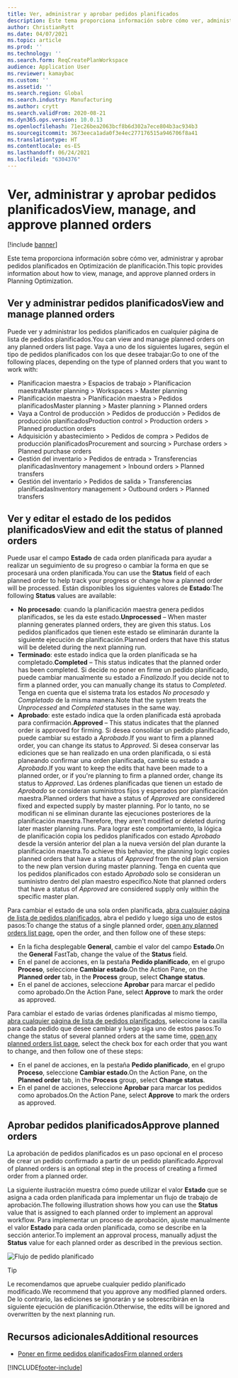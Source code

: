 ```yaml
---
title: Ver, administrar y aprobar pedidos planificados
description: Este tema proporciona información sobre cómo ver, administrar y aprobar pedidos planificados en Optimización de planificación.
author: ChristianRytt
ms.date: 04/07/2021
ms.topic: article
ms.prod: ''
ms.technology: ''
ms.search.form: ReqCreatePlanWorkspace
audience: Application User
ms.reviewer: kamaybac
ms.custom: ''
ms.assetid: ''
ms.search.region: Global
ms.search.industry: Manufacturing
ms.author: crytt
ms.search.validFrom: 2020-08-21
ms.dyn365.ops.version: 10.0.13
ms.openlocfilehash: 71ec26bea2063bcf8b6d302a7ece804b3ac934b3
ms.sourcegitcommit: 3673eeca1ada0f3e4ec277176515a946706f8a41
ms.translationtype: HT
ms.contentlocale: es-ES
ms.lasthandoff: 06/24/2021
ms.locfileid: "6304376"
---
```

# <a name="view-manage-and-approve-planned-orders"></a><span data-ttu-id="82aa5-103">Ver, administrar y aprobar pedidos planificados</span><span class="sxs-lookup"><span data-stu-id="82aa5-103">View, manage, and approve planned orders</span></span>

[!include [banner](../../includes/banner.md)]

<span data-ttu-id="82aa5-104">Este tema proporciona información sobre cómo ver, administrar y aprobar pedidos planificados en Optimización de planificación.</span><span class="sxs-lookup"><span data-stu-id="82aa5-104">This topic provides information about how to view, manage, and approve planned orders in Planning Optimization.</span></span>

## <a name="view-and-manage-planned-orders"></a><a name="view-planned-orders"></a><span data-ttu-id="82aa5-105">Ver y administrar pedidos planificados</span><span class="sxs-lookup"><span data-stu-id="82aa5-105">View and manage planned orders</span></span>

<span data-ttu-id="82aa5-106">Puede ver y administrar los pedidos planificados en cualquier página de lista de pedidos planificados.</span><span class="sxs-lookup"><span data-stu-id="82aa5-106">You can view and manage planned orders on any planned orders list page.</span></span> <span data-ttu-id="82aa5-107">Vaya a uno de los siguientes lugares, según el tipo de pedidos planificados con los que desee trabajar:</span><span class="sxs-lookup"><span data-stu-id="82aa5-107">Go to one of the following places, depending on the type of planned orders that you want to work with:</span></span>

- <span data-ttu-id="82aa5-108">Planificacion maestra \> Espacios de trabajo \> Planificacion maestra</span><span class="sxs-lookup"><span data-stu-id="82aa5-108">Master planning \> Workspaces \> Master planning</span></span>
- <span data-ttu-id="82aa5-109">Planificación maestra \> Planificación maestra \> Pedidos planificados</span><span class="sxs-lookup"><span data-stu-id="82aa5-109">Master planning \> Master planning \> Planned orders</span></span>
- <span data-ttu-id="82aa5-110">Vaya a Control de producción \> Pedidos de producción \> Pedidos de producción planificados</span><span class="sxs-lookup"><span data-stu-id="82aa5-110">Production control \> Production orders \> Planned production orders</span></span>
- <span data-ttu-id="82aa5-111">Adquisición y abastecimiento \> Pedidos de compra \> Pedidos de producción planificados</span><span class="sxs-lookup"><span data-stu-id="82aa5-111">Procurement and sourcing \> Purchase orders \> Planned purchase orders</span></span>
- <span data-ttu-id="82aa5-112">Gestión del inventario \> Pedidos de entrada \> Transferencias planificadas</span><span class="sxs-lookup"><span data-stu-id="82aa5-112">Inventory management \> Inbound orders \> Planned transfers</span></span>
- <span data-ttu-id="82aa5-113">Gestión del inventario \> Pedidos de salida \> Transferencias planificadas</span><span class="sxs-lookup"><span data-stu-id="82aa5-113">Inventory management \> Outbound orders \> Planned transfers</span></span>

## <a name="view-and-edit-the-status-of-planned-orders"></a><span data-ttu-id="82aa5-114">Ver y editar el estado de los pedidos planificados</span><span class="sxs-lookup"><span data-stu-id="82aa5-114">View and edit the status of planned orders</span></span>

<span data-ttu-id="82aa5-115">Puede usar el campo **Estado** de cada orden planificada para ayudar a realizar un seguimiento de su progreso o cambiar la forma en que se procesará una orden planificada.</span><span class="sxs-lookup"><span data-stu-id="82aa5-115">You can use the **Status** field of each planned order to help track your progress or change how a planned order will be processed.</span></span> <span data-ttu-id="82aa5-116">Están disponibles los siguientes valores de **Estado**:</span><span class="sxs-lookup"><span data-stu-id="82aa5-116">The following **Status** values are available:</span></span>

- <span data-ttu-id="82aa5-117">**No procesado**: cuando la planificación maestra genera pedidos planificados, se les da este estado.</span><span class="sxs-lookup"><span data-stu-id="82aa5-117">**Unprocessed** – When master planning generates planned orders, they are given this status.</span></span> <span data-ttu-id="82aa5-118">Los pedidos planificados que tienen este estado se eliminarán durante la siguiente ejecución de planificación.</span><span class="sxs-lookup"><span data-stu-id="82aa5-118">Planned orders that have this status will be deleted during the next planning run.</span></span>
- <span data-ttu-id="82aa5-119">**Terminado**: este estado indica que la orden planificada se ha completado.</span><span class="sxs-lookup"><span data-stu-id="82aa5-119">**Completed** – This status indicates that the planned order has been completed.</span></span> <span data-ttu-id="82aa5-120">Si decide no poner en firme un pedido planificado, puede cambiar manualmente su estado a *Finalizado*.</span><span class="sxs-lookup"><span data-stu-id="82aa5-120">If you decide not to firm a planned order, you can manually change its status to *Completed*.</span></span> <span data-ttu-id="82aa5-121">Tenga en cuenta que el sistema trata los estados *No procesado* y *Completado* de la misma manera.</span><span class="sxs-lookup"><span data-stu-id="82aa5-121">Note that the system treats the *Unprocessed* and *Completed* statuses in the same way.</span></span>
- <span data-ttu-id="82aa5-122">**Aprobado**: este estado indica que la orden planificada está aprobada para confirmación.</span><span class="sxs-lookup"><span data-stu-id="82aa5-122">**Approved** – This status indicates that the planned order is approved for firming.</span></span> <span data-ttu-id="82aa5-123">Si desea consolidar un pedido planificado, puede cambiar su estado a *Aprobado*.</span><span class="sxs-lookup"><span data-stu-id="82aa5-123">If you want to firm a planned order, you can change its status to *Approved*.</span></span> <span data-ttu-id="82aa5-124">Si desea conservar las ediciones que se han realizado en una orden planificada, o si está planeando confirmar una orden planificada, cambie su estado a *Aprobado*.</span><span class="sxs-lookup"><span data-stu-id="82aa5-124">If you want to keep the edits that have been made to a planned order, or if you're planning to firm a planned order, change its status to *Approved*.</span></span> <span data-ttu-id="82aa5-125">Las órdenes planificadas que tienen un estado de *Aprobado* se consideran suministros fijos y esperados por planificación maestra.</span><span class="sxs-lookup"><span data-stu-id="82aa5-125">Planned orders that have a status of *Approved* are considered fixed and expected supply by master planning.</span></span> <span data-ttu-id="82aa5-126">Por lo tanto, no se modifican ni se eliminan durante las ejecuciones posteriores de la planificación maestra.</span><span class="sxs-lookup"><span data-stu-id="82aa5-126">Therefore, they aren't modified or deleted during later master planning runs.</span></span> <span data-ttu-id="82aa5-127">Para lograr este comportamiento, la lógica de planificación copia los pedidos planificados con estado *Aprobado* desde la versión anterior del plan a la nueva versión del plan durante la planificación maestra.</span><span class="sxs-lookup"><span data-stu-id="82aa5-127">To achieve this behavior, the planning logic copies planned orders that have a status of *Approved* from the old plan version to the new plan version during master planning.</span></span> <span data-ttu-id="82aa5-128">Tenga en cuenta que los pedidos planificados con estado *Aprobado* solo se consideran un suministro dentro del plan maestro específico.</span><span class="sxs-lookup"><span data-stu-id="82aa5-128">Note that planned orders that have a status of *Approved* are considered supply only within the specific master plan.</span></span>

<span data-ttu-id="82aa5-129">Para cambiar el estado de una sola orden planificada, [abra cualquier página de lista de pedidos planificados](#view-planned-orders), abra el pedido y luego siga uno de estos pasos:</span><span class="sxs-lookup"><span data-stu-id="82aa5-129">To change the status of a single planned order, [open any planned orders list page](#view-planned-orders), open the order, and then follow one of these steps:</span></span>

- <span data-ttu-id="82aa5-130">En la ficha desplegable **General**, cambie el valor del campo **Estado**.</span><span class="sxs-lookup"><span data-stu-id="82aa5-130">On the **General** FastTab, change the value of the **Status** field.</span></span>
- <span data-ttu-id="82aa5-131">En el panel de acciones, en la pestaña **Pedido planificado**, en el grupo **Proceso**, seleccione **Cambiar estado**.</span><span class="sxs-lookup"><span data-stu-id="82aa5-131">On the Action Pane, on the **Planned order** tab, in the **Process** group, select **Change status**.</span></span>
- <span data-ttu-id="82aa5-132">En el panel de acciones, seleccione **Aprobar** para marcar el pedido como aprobado.</span><span class="sxs-lookup"><span data-stu-id="82aa5-132">On the Action Pane, select **Approve** to mark the order as approved.</span></span>

<span data-ttu-id="82aa5-133">Para cambiar el estado de varias órdenes planificadas al mismo tiempo, [abra cualquier página de lista de pedidos planificados](#view-planned-orders), seleccione la casilla para cada pedido que desee cambiar y luego siga uno de estos pasos:</span><span class="sxs-lookup"><span data-stu-id="82aa5-133">To change the status of several planned orders at the same time, [open any planned orders list page](#view-planned-orders), select the check box for each order that you want to change, and then follow one of these steps:</span></span>

- <span data-ttu-id="82aa5-134">En el panel de acciones, en la pestaña **Pedido planificado**, en el grupo **Proceso**, seleccione **Cambiar estado**.</span><span class="sxs-lookup"><span data-stu-id="82aa5-134">On the Action Pane, on the **Planned order** tab, in the **Process** group, select **Change status**.</span></span>
- <span data-ttu-id="82aa5-135">En el panel de acciones, seleccione **Aprobar** para marcar los pedidos como aprobados.</span><span class="sxs-lookup"><span data-stu-id="82aa5-135">On the Action Pane, select **Approve** to mark the orders as approved.</span></span>

## <a name="approve-planned-orders"></a><span data-ttu-id="82aa5-136">Aprobar pedidos planificados</span><span class="sxs-lookup"><span data-stu-id="82aa5-136">Approve planned orders</span></span>

<span data-ttu-id="82aa5-137">La aprobación de pedidos planificados es un paso opcional en el proceso de crear un pedido confirmado a partir de un pedido planificado.</span><span class="sxs-lookup"><span data-stu-id="82aa5-137">Approval of planned orders is an optional step in the process of creating a firmed order from a planned order.</span></span>

<span data-ttu-id="82aa5-138">La siguiente ilustración muestra cómo puede utilizar el valor **Estado** que se asigna a cada orden planificada para implementar un flujo de trabajo de aprobación.</span><span class="sxs-lookup"><span data-stu-id="82aa5-138">The following illustration shows how you can use the **Status** value that is assigned to each planned order to implement an approval workflow.</span></span> <span data-ttu-id="82aa5-139">Para implementar un proceso de aprobación, ajuste manualmente el valor **Estado** para cada orden planificada, como se describe en la sección anterior.</span><span class="sxs-lookup"><span data-stu-id="82aa5-139">To implement an approval process, manually adjust the **Status** value for each planned order as described in the previous section.</span></span>

![Flujo de pedido planificado](media/approved-planned-orders-1.png)

> [!TIP]
> <span data-ttu-id="82aa5-141">Le recomendamos que apruebe cualquier pedido planificado modificado.</span><span class="sxs-lookup"><span data-stu-id="82aa5-141">We recommend that you approve any modified planned orders.</span></span> <span data-ttu-id="82aa5-142">De lo contrario, las ediciones se ignorarán y se sobrescribirán en la siguiente ejecución de planificación.</span><span class="sxs-lookup"><span data-stu-id="82aa5-142">Otherwise, the edits will be ignored and overwritten by the next planning run.</span></span>

## <a name="additional-resources"></a><span data-ttu-id="82aa5-143">Recursos adicionales</span><span class="sxs-lookup"><span data-stu-id="82aa5-143">Additional resources</span></span>

- [<span data-ttu-id="82aa5-144">Poner en firme pedidos planificados</span><span class="sxs-lookup"><span data-stu-id="82aa5-144">Firm planned orders</span></span>](planned-order-firming.md)

[!INCLUDE[footer-include](../../../includes/footer-banner.md)]
